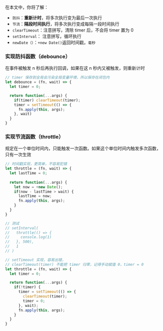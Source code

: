 在本文中，你将了解：

- `防抖`：**重新计时**，将多次执行变为最后一次执行
- `节流`：**隔段时间执行**，将多次执行变成每隔一段时间执行
- `clearTimeout`：注意拼写，清除 timer 后，不会将 timer 置为 0
- `setInterval`： 注意拼写，循环执行
- `newDate（）`：`+new Date()`返回时间戳，`毫秒`

### 实现防抖函数（debounce）

在事件被触发 n 秒后再执行回调，如果在这 n 秒内又被触发，则重新计时

```js
// timer 保存到全局会污染全局变量环境，所以保存在闭包内
let debounce = (fn, wait) => {
  let timer = 0;

  return function(...args) {
    if(timer) clearTimeout(timer);
    timer = setTimeout(() => {
      fn.apply(this, args);
    }, wait)
  }
}

```

### 实现节流函数（throttle）

规定在一个单位时间内，只能触发一次函数。如果这个单位时间内触发多次函数，只有一次生效

```js
// 时间戳实现，更简单，不容易犯错
let throttle = (fn, wait) => {
  let lastTime = 0;
  
  return function(...args) {
    let now = +new Date();
    if(now - lastTime > wait) {
      lastTime = now;
      fn.apply(this, args);
    }
  }
}

// 测试
// setInterval(
//   throttle(() => {
//     console.log(1)
//   }, 500),
//   1
// )
```

```js
// setTimeout 实现，容易出错，
// clearTimeout(timer) 不能把 timer 归零，记得手动赋值 0，timer = 0
let throttle = (fn, wait) => {
  let timer = 0;

  return function(...args) {
    if(!timer) {
      timer = setTimeout(() => {
        clearTimeout(timer);
        timer = 0;
      }, wait);
      fn.apply(this, args);
    }
  }
}

```